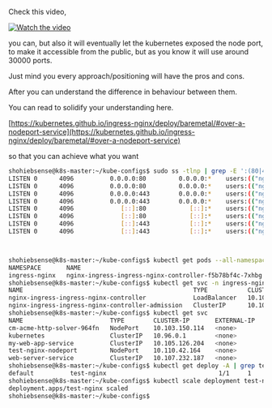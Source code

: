 Check this video,  

[![Watch the video](https://img.youtube.com/vi/RQbc_Yjb9ls/hqdefault.jpg)](https://youtu.be/RQbc_Yjb9ls)  

you can, but also it will eventually let the kubernetes exposed the node port, to make it accessible from the public, but as you know it will use around 30000 ports.  

Just mind you every approach/positioning will have the pros and cons.

After you can understand the difference in behaviour between them.  

You can read to solidify your understanding here.  

[https://kubernetes.github.io/ingress-nginx/deploy/baremetal/#over-a-nodeport-service](https://kubernetes.github.io/ingress-nginx/deploy/baremetal/#over-a-nodeport-service)  

so that you can achieve what you want

```bash
shohiebsense@k8s-master:~/kube-configs$ sudo ss -tlnp | grep -E ':(80|443) '
LISTEN 0      4096          0.0.0.0:80         0.0.0.0:*    users:(("nginx",pid=520240,fd=15),("nginx",pid=520234,fd=15))                           
LISTEN 0      4096          0.0.0.0:80         0.0.0.0:*    users:(("nginx",pid=520239,fd=7),("nginx",pid=520234,fd=7))                             
LISTEN 0      4096          0.0.0.0:443        0.0.0.0:*    users:(("nginx",pid=520240,fd=17),("nginx",pid=520234,fd=17))                           
LISTEN 0      4096          0.0.0.0:443        0.0.0.0:*    users:(("nginx",pid=520239,fd=9),("nginx",pid=520234,fd=9))                             
LISTEN 0      4096             [::]:80            [::]:*    users:(("nginx",pid=520239,fd=8),("nginx",pid=520234,fd=8))                             
LISTEN 0      4096             [::]:80            [::]:*    users:(("nginx",pid=520240,fd=16),("nginx",pid=520234,fd=16))                           
LISTEN 0      4096             [::]:443           [::]:*    users:(("nginx",pid=520239,fd=10),("nginx",pid=520234,fd=10))                           
LISTEN 0      4096             [::]:443           [::]:*    users:(("nginx",pid=520240,fd=18),("nginx",pid=520234,fd=18))                           



shohiebsense@k8s-master:~/kube-configs$ kubectl get pods --all-namespaces -l app.kubernetes.io/name=ingress-nginx
NAMESPACE       NAME                                                     READY   STATUS    RESTARTS   AGE
ingress-nginx   nginx-ingress-ingress-nginx-controller-f5b78bf4c-7xhbg   1/1     Running   0          16h
shohiebsense@k8s-master:~/kube-configs$ kubectl get svc -n ingress-nginx
NAME                                               TYPE           CLUSTER-IP      EXTERNAL-IP      PORT(S)                      AGE
nginx-ingress-ingress-nginx-controller             LoadBalancer   10.108.242.29   x.x.x.x   80:30080/TCP,443:30443/TCP   44h
nginx-ingress-ingress-nginx-controller-admission   ClusterIP      10.103.107.28   <none>           443/TCP                      44h
shohiebsense@k8s-master:~/kube-configs$ kubectl get svc
NAME                        TYPE        CLUSTER-IP       EXTERNAL-IP   PORT(S)          AGE
cm-acme-http-solver-964fn   NodePort    10.103.150.114   <none>        8089:32605/TCP   17h
kubernetes                  ClusterIP   10.96.0.1        <none>        443/TCP          2d6h
my-web-app-service          ClusterIP   10.105.126.204   <none>        80/TCP           43h
test-nginx-nodeport         NodePort    10.110.42.164    <none>        80:30366/TCP     46h
web-server-service          ClusterIP   10.107.232.187   <none>        80/TCP           16h
shohiebsense@k8s-master:~/kube-configs$ kubectl get deploy -A | grep test-nginx
default          test-nginx                               1/1     1            1           46h
shohiebsense@k8s-master:~/kube-configs$ kubectl scale deployment test-nginx --replicas=0 
deployment.apps/test-nginx scaled
shohiebsense@k8s-master:~/kube-configs$


```

